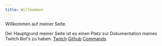 ```yaml
---
title: Willkommen
---
```

Willkommen auf meiner Seite.

Der Hauptgrund meiner Seite ist es einen Platz zur Dokumentation meines Twitch Bot's zu haben. [Twitch](twitch.tv/nrybot) [Github](github.com/lyx0/nrybot-dev) [Commands](https://lyx0.netlify.app/en/nrybot-commands)